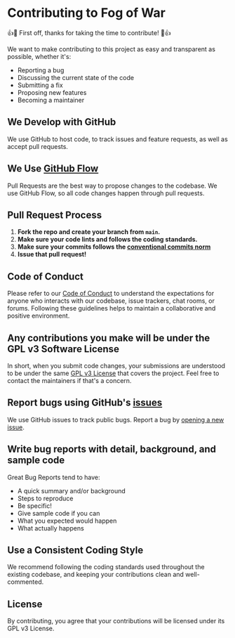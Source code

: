 # Contributing to Fog of War

👍🎉 First off, thanks for taking the time to contribute! 🎉👍

We want to make contributing to this project as easy and transparent as possible, whether it's:
-   Reporting a bug
-   Discussing the current state of the code
-   Submitting a fix
-   Proposing new features
-   Becoming a maintainer

## We Develop with GitHub

We use GitHub to host code, to track issues and feature requests, as well as accept pull requests.

## We Use [GitHub Flow](https://guides.github.com/introduction/flow/index.html)

Pull Requests are the best way to propose changes to the codebase. We use GitHub Flow, so all code changes happen through pull requests.

## Pull Request Process

1.  **Fork the repo and create your branch from `main`.**
2.  **Make sure your code lints and follows the coding standards.**
3.  **Make sure your commits follows the [conventional commits norm](https://www.conventionalcommits.org/en/v1.0.0/)**
4.  **Issue that pull request!**

## Code of Conduct

Please refer to our [Code of Conduct](https://chat.openai.com/c/CODE_OF_CONDUCT.md) to understand the expectations for anyone who interacts with our codebase, issue trackers, chat rooms, or forums. Following these guidelines helps to maintain a collaborative and positive environment.

## Any contributions you make will be under the GPL v3 Software License

In short, when you submit code changes, your submissions are understood to be under the same [GPL v3 License](https://chat.openai.com/c/LICENSE.md) that covers the project. Feel free to contact the maintainers if that's a concern.

## Report bugs using GitHub's [issues](https://github.com/quentinchaignaud/fog-of-war/issues)

We use GitHub issues to track public bugs. Report a bug by [opening a new issue](https://github.com/quentinchaignaud/fog-of-war/issues/new).

## Write bug reports with detail, background, and sample code

Great Bug Reports tend to have:

-   A quick summary and/or background
-   Steps to reproduce
-   Be specific!
-   Give sample code if you can
-   What you expected would happen
-   What actually happens

## Use a Consistent Coding Style

We recommend following the coding standards used throughout the existing codebase, and keeping your contributions clean and well-commented.

## License

By contributing, you agree that your contributions will be licensed under its GPL v3 License.
